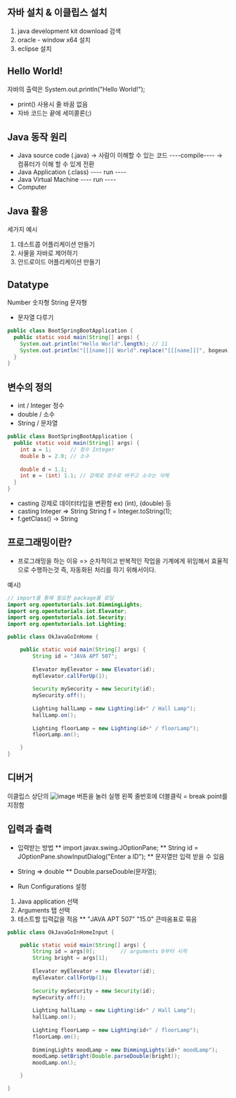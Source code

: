 ## 자바 설치 & 이클립스 설치

1. java development kit download 검색
2. oracle - window x64 설치
3. eclipse 설치


## Hello World!
자바의 출력은 System.out.println("Hello World!");
* print() 사용시 줄 바꿈 없음
* 자바 코드는 끝에 세미콜론(;)

## Java 동작 원리
* Java source code (.java) -> 사람이 이해할 수 있는 코드
----compile----            -> 컴퓨터가 이해 할 수 있게 전환
* Java Application (.class)
----  run  ----
* Java Virtual Machine
----  run  ----
* Computer

## Java 활용
세가지 예시
1. 데스트콥 어플리케이션 만들기
2. 사물을 자바로 제어하기
3. 안드로이드 어플리케이션 만들기

## Datatype
Number 숫자형
String 문자형
* 문자열 다루기
```java
public class BootSpringBootApplication {
  public static void main(String[] args) {
    System.out.println("Hello World".length); // 11
    System.out.println("[[[name]]] World".replace("[[[name]]]", bogeun); //bogeun World
  }
}
```

## 변수의 정의
* int    / Integer 정수
* double / 소수
* String / 문자열
```java
public class BootSpringBootApplication {
  public static void main(String[] args) {
    int a = 1;      // 정수 Integer
    double b = 2.0; // 소수
    
    double d = 1.1;
    int e = (int) 1.1; // 강제로 정수로 바꾸고 소수는 삭제
  }
}
```
* casting 강제로 데이터타입을 변환함 ex) (int), (double) 등
* casting Integer => String
String f = Integer.toString(1);
* f.getClass() -> String

## 프로그래밍이란?
* 프로그래밍을 하는 이유
=> 순차적이고 반복적인 작업을 기계에게 위임해서 효율적으로 수행하는것
즉, 자동화된 처리를 하기 위해서이다.

예시)
```java
// import를 통해 필요한 package를 로딩
import org.opentutorials.iot.DimmingLights; 
import org.opentutorials.iot.Elevator;
import org.opentutorials.iot.Security;
import org.opentutorials.iot.Lighting;

public class OkJavaGoInHome {

	public static void main(String[] args) {
		String id = "JAVA APT 507";
		
		Elevator myElevator = new Elevator(id);
		myElevator.callForUp(1);
		
		Security mySecurity = new Security(id);
		mySecurity.off();
		
		Lighting hallLamp = new Lighting(id+" / Hall Lamp");
		hallLamp.on();
		
		Lighting floorLamp = new Lighting(id+" / floorLamp");
		floorLamp.on();

	}
}
```

## 디버거
이클립스 상단의 ![image](https://user-images.githubusercontent.com/95890510/175848628-02cf37dc-6973-456c-b4d3-e2469881d67b.png) 버튼을 눌러 실행
왼쪽 줄번호에 더블클릭 = break point를 지정함

## 입력과 출력
* 입력받는 방법
** import javax.swing.JOptionPane;
** String id = JOptionPane.showInputDialog("Enter a ID");
** 문자열만 입력 받을 수 있음

* String => double
** Double.parseDouble(문자열);

* Run Configurations 설정
1. Java application 선택
2. Arguments 탭 선택
3. 테스트할 입력값을 적음
** "JAVA APT 507" "15.0" 큰따옴표로 묶음
```java
public class OkJavaGoInHomeInput {

	public static void main(String[] args) {
		String id = args[0];        // arguments 0부터 시작
		String bright = args[1];
		
		Elevator myElevator = new Elevator(id);
		myElevator.callForUp(1);
		
		Security mySecurity = new Security(id);
		mySecurity.off();
		
		Lighting hallLamp = new Lighting(id+" / Hall Lamp");
		hallLamp.on();
		
		Lighting floorLamp = new Lighting(id+" / floorLamp");
		floorLamp.on();
		
		DimmingLights moodLamp = new DimmingLights(id+" moodLamp");
		moodLamp.setBright(Double.parseDouble(bright));
		moodLamp.on();

	}

}
```
